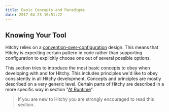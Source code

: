 ```yaml
---
title: Basic Concepts and Paradigms
date: 2017-04-23 16:51:22
---
```


## Knowing Your Tool

Hitchy relies on a [convention-over-configuration](https://en.wikipedia.org/wiki/Convention_over_configuration) design. This means that Hitchy is expecting certain pattern in code rather than supporting configuration to explicitly choose one out of several possible options. 

This section tries to introduce the most basic concepts to obey when developing with and for Hitchy. This includes principles we'd like to obey consistently in all Hitchy development. Concepts and principles are mostly described on a very generic level. Certain parts of Hitchy are described in a more specific way in section "[At Runtime](runtime/)".

> If you are new to Hitchy you are strongly encouraged to read this section.
